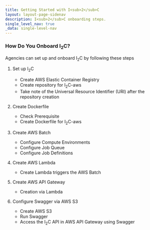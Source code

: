 ```yaml
---
title: Getting Started with I<sub>2</sub>C
layout: layout-page-sidenav
description: I<sub>2</sub>C onboarding steps.
single_level_nav: true
_data: single-level-nav
---
```


### How Do You Onboard I<sub>2</sub>C?

Agencies can set up and onboard I<sub>2</sub>C by following these steps

1. Set up I<sub>2</sub>C 	
   - Create AWS Elastic Container Registry
   - Create repository for I<sub>2</sub>C-aws	
   - Take note of the Universal Resource Identifier (URI) after the repository creation	

2. Create Dockerfile	
   - Check Prerequisite	
   - Create Dockerfile for I<sub>2</sub>C-aws	

3. Create AWS Batch	
   - Configure Compute Environments	
   - Configure Job Queue	
   - Configure Job Definitions	

4. Create AWS Lambda	
   - Create Lambda triggers the AWS Batch	

5. Create AWS API Gateway	
   - Creation via Lambda	

6. Configure Swagger via AWS S3	
   - Create AWS S3	
   - Run Swagger	
   - Access the I<sub>2</sub>C API in AWS API Gateway using Swagger

